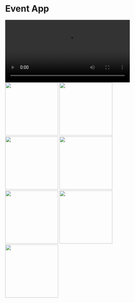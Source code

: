 # Event App

<video width="400" controls>
  <source src="https://github.com/winit30/eventApp-modified/blob/master/screenshots/event_screenshot.mp4" type="video/mp4">
  Your browser does not support HTML5 video.
</video>
<img src="https://github.com/winit30/eventApp-modified/blob/master/screenshots/1.jpeg" width="170"/>
<img src="https://github.com/winit30/eventApp-modified/blob/master/screenshots/2.jpeg" width="170"/>
<img src="https://github.com/winit30/eventApp-modified/blob/master/screenshots/3.jpeg" width="170"/>
<img src="https://github.com/winit30/eventApp-modified/blob/master/screenshots/4.jpeg" width="170"/>
<img src="https://github.com/winit30/eventApp-modified/blob/master/screenshots/5.jpeg" width="170"/>
<img src="https://github.com/winit30/eventApp-modified/blob/master/screenshots/6.jpeg" width="170"/>
<img src="https://github.com/winit30/eventApp-modified/blob/master/screenshots/7.jpeg" width="170"/>
